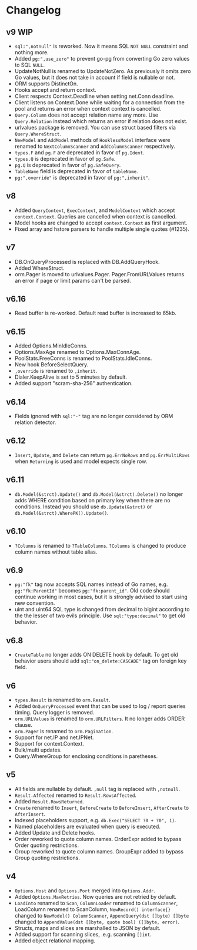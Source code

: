 # Changelog

## v9 WIP

- `sql:",notnull"` is reworked. Now it means SQL `NOT NULL` constraint and nothing more.
- Added `pg:",use_zero"` to prevent go-pg from converting Go zero values to SQL `NULL`.
- UpdateNotNull is renamed to UpdateNotZero. As previously it omits zero Go values, but it does not take in account if field is nullable or not.
- ORM supports DistinctOn.
- Hooks accept and return context.
- Client respects Context.Deadline when setting net.Conn deadline.
- Client listens on Context.Done while waiting for a connection from the pool and returns an error when context context is cancelled.
- `Query.Column` does not accept relation name any more. Use `Query.Relation` instead which returns an error if relation does not exist.
- urlvalues package is removed. You can use struct based filters via `Query.WhereStruct`.
- `NewModel` and `AddModel` methods of `HooklessModel` interface were renamed to `NextColumnScanner` and `AddColumnScanner` respectively.
- `types.F` and `pg.F` are deprecated in favor of `pg.Ident`.
- `types.Q` is deprecated in favor of `pg.Safe`.
- `pg.Q` is deprecated in favor of `pg.SafeQuery`.
- `TableName` field is deprecated in favor of `tableName`.
- `pg:",override"` is deprecated in favor of `pg:",inherit"`.

## v8

- Added `QueryContext`, `ExecContext`, and `ModelContext` which accept `context.Context`. Queries are cancelled when context is cancelled.
- Model hooks are changed to accept `context.Context` as first argument.
- Fixed array and hstore parsers to handle multiple single quotes (#1235).

## v7

- DB.OnQueryProcessed is replaced with DB.AddQueryHook.
- Added WhereStruct.
- orm.Pager is moved to urlvalues.Pager. Pager.FromURLValues returns an error if page or limit params can't be parsed.

## v6.16

- Read buffer is re-worked. Default read buffer is increased to 65kb.

## v6.15

- Added Options.MinIdleConns.
- Options.MaxAge renamed to Options.MaxConnAge.
- PoolStats.FreeConns is renamed to PoolStats.IdleConns.
- New hook BeforeSelectQuery.
- `,override` is renamed to `,inherit`.
- Dialer.KeepAlive is set to 5 minutes by default.
- Added support "scram-sha-256" authentication.

## v6.14

- Fields ignored with `sql:"-"` tag are no longer considered by ORM relation detector.

## v6.12

- `Insert`, `Update`, and `Delete` can return `pg.ErrNoRows` and `pg.ErrMultiRows` when `Returning` is used and model expects single row.

## v6.11

- `db.Model(&strct).Update()` and `db.Model(&strct).Delete()` no longer adds WHERE condition based on primary key when there are no conditions. Instead you should use `db.Update(&strct)` or `db.Model(&strct).WherePK().Update()`.

## v6.10

- `?Columns` is renamed to `?TableColumns`. `?Columns` is changed to produce column names without table alias.

## v6.9

- `pg:"fk"` tag now accepts SQL names instead of Go names, e.g. `pg:"fk:ParentId"` becomes `pg:"fk:parent_id"`. Old code should continue working in most cases, but it is strongly advised to start using new convention.
- uint and uint64 SQL type is changed from decimal to bigint according to the the lesser of two evils principle. Use `sql:"type:decimal"` to get old behavior.

## v6.8

- `CreateTable` no longer adds ON DELETE hook by default. To get old behavior users should add `sql:"on_delete:CASCADE"` tag on foreign key field.

## v6

 - `types.Result` is renamed to `orm.Result`.
 - Added `OnQueryProcessed` event that can be used to log / report queries timing. Query logger is removed.
 - `orm.URLValues` is renamed to `orm.URLFilters`. It no longer adds ORDER clause.
 - `orm.Pager` is renamed to `orm.Pagination`.
 - Support for net.IP and net.IPNet.
 - Support for context.Context.
 - Bulk/multi updates.
 - Query.WhereGroup for enclosing conditions in paretheses.

## v5

 - All fields are nullable by default. `,null` tag is replaced with `,notnull`.
 - `Result.Affected` renamed to `Result.RowsAffected`.
 - Added `Result.RowsReturned`.
 - `Create` renamed to `Insert`, `BeforeCreate` to `BeforeInsert`, `AfterCreate` to `AfterInsert`.
 - Indexed placeholders support, e.g. `db.Exec("SELECT ?0 + ?0", 1)`.
 - Named placeholders are evaluated when query is executed.
 - Added Update and Delete hooks.
 - Order reworked to quote column names. OrderExpr added to bypass Order quoting restrictions.
 - Group reworked to quote column names. GroupExpr added to bypass Group quoting restrictions.

## v4

 - `Options.Host` and `Options.Port` merged into `Options.Addr`.
 - Added `Options.MaxRetries`. Now queries are not retried by default.
 - `LoadInto` renamed to `Scan`, `ColumnLoader` renamed to `ColumnScanner`, LoadColumn renamed to ScanColumn, `NewRecord() interface{}` changed to `NewModel() ColumnScanner`, `AppendQuery(dst []byte) []byte` changed to `AppendValue(dst []byte, quote bool) ([]byte, error)`.
 - Structs, maps and slices are marshalled to JSON by default.
 - Added support for scanning slices, .e.g. scanning `[]int`.
 - Added object relational mapping.
